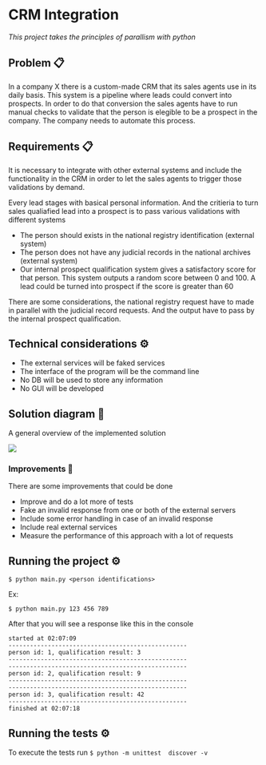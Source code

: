 # CRM Integration

_This project takes the principles of parallism   with python_

## Problem 📋

In a company X there is a custom-made CRM that its sales agents use in its daily basis. This system is a pipeline where leads could convert into prospects. In order to do that conversion the sales agents have to run manual checks to validate that the person is elegible to be a prospect in the company. The company needs to automate this process.

## Requirements 📋
It is necessary to integrate with other external systems and include the functionality in the CRM in order to let the sales agents to trigger those validations by demand.

Every lead stages with basical personal information. And the critieria to turn sales qualiafied lead into a prospect is to pass various validations with different systems

- The person should exists in the national registry identification (external system)
- The person does not have any judicial records in the national archives (external system)
- Our internal prospect qualification system gives a satisfactory score for that person. This system outputs a random score between 0 and 100. A lead could be turned into prospect if the score is greater than 60 


There are some considerations, the national registry request have to made in parallel with the judicial record requests. And the output have to pass by the internal prospect qualification.

## Technical considerations  ⚙️

- The external services will be faked services
- The interface of the program will be the command line
- No DB will be used to store any information
- No GUI will be developed


## Solution diagram 🚀

A general overview of the implemented solution

![](https://i.ibb.co/5LrwL7c/Blank-diagram.png)

### Improvements 🔧
There are some improvements that could be done
 
 - Improve and do a lot more of tests
 - Fake an invalid response from one or both of the external servers
 - Include some error handling in case of an invalid response
 - Include real external services
 - Measure the performance of this approach with a lot of requests
 

## Running the project  ⚙️

`$ python main.py <person identifications>`

Ex:

`$ python main.py 123 456 789`

After that you will see a response like this in the console

```
started at 02:07:09
--------------------------------------------------
person id: 1, qualification result: 3
--------------------------------------------------
--------------------------------------------------
person id: 2, qualification result: 9
--------------------------------------------------
--------------------------------------------------
person id: 3, qualification result: 42
--------------------------------------------------
finished at 02:07:18
```


## Running the tests  ⚙️

To execute the tests run
`$ python -m unittest  discover -v`

